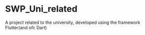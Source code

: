 # SWP_Uni_related
A project related to the university, developed using the framework Flutter(and ofc Dart)
